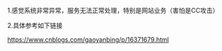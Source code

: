 1.感觉系统非常异常，服务无法正常处理，特别是网站业务（害怕是CC攻击）

2.具体参考如下链接

https://www.cnblogs.com/gaoyanbing/p/16371679.html
